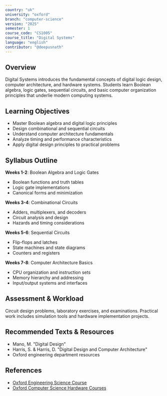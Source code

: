 ```yaml
---
country: "uk"
university: "oxford"
branch: "computer-science"
version: "2025"
semester: 1
course_code: "CS1005"
course_title: "Digital Systems"
language: "english"
contributor: "@deepusnath"
---
```


## Overview

Digital Systems introduces the fundamental concepts of digital logic design, computer architecture, and hardware systems. Students learn Boolean algebra, logic gates, sequential circuits, and basic computer organization principles that underlie modern computing systems.

## Learning Objectives

- Master Boolean algebra and digital logic principles
- Design combinational and sequential circuits
- Understand computer architecture fundamentals
- Analyze timing and performance characteristics
- Apply digital design principles to practical problems

## Syllabus Outline

**Weeks 1-2**: Boolean Algebra and Logic Gates
- Boolean functions and truth tables
- Logic gate implementations
- Canonical forms and minimization

**Weeks 3-4**: Combinational Circuits
- Adders, multiplexers, and decoders
- Circuit analysis and design
- Hazards and timing considerations

**Weeks 5-6**: Sequential Circuits
- Flip-flops and latches
- State machines and state diagrams
- Counters and registers

**Weeks 7-8**: Computer Architecture Basics
- CPU organization and instruction sets
- Memory hierarchy and addressing
- Input/output systems and interfaces

## Assessment & Workload

Circuit design problems, laboratory exercises, and examinations. Practical work includes simulation tools and hardware implementation projects.

## Recommended Texts & Resources

- Mano, M. "Digital Design"
- Harris, S. & Harris, D. "Digital Design and Computer Architecture"
- Oxford engineering department resources

## References

- [Oxford Engineering Science Course](https://www.eng.ox.ac.uk/study/undergraduate/)
- [Oxford Computer Science Hardware Courses](https://www.cs.ox.ac.uk/teaching/courses/)
